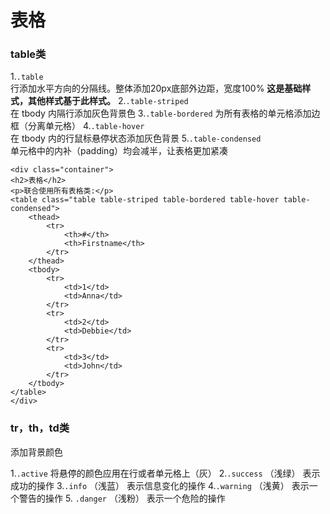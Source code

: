 表格
===================

###  table类
1.`.table`	
行添加水平方向的分隔线。整体添加20px底部外边距，宽度100%
**这是基础样式，其他样式基于此样式。**
2.`.table-striped`	
在 tbody 内隔行添加灰色背景色
3.`.table-bordered`	
为所有表格的单元格添加边框（分离单元格）
4.`.table-hover`	
在 tbody 内的行鼠标悬停状态添加灰色背景	
5.`.table-condensed`	
单元格中的内补（padding）均会减半，让表格更加紧凑

    <div class="container">
	<h2>表格</h2>
	<p>联合使用所有表格类:</p>                                          
	<table class="table table-striped table-bordered table-hover table-condensed">
		<thead>
			<tr>
				<th>#</th>
				<th>Firstname</th>
			</tr>
		</thead>
		<tbody>
			<tr>
				<td>1</td>
				<td>Anna</td>
			</tr>
			<tr>
				<td>2</td>
				<td>Debbie</td>
			</tr>
			<tr>
				<td>3</td>
				<td>John</td>
			</tr>
		</tbody>
	</table>
    </div>

###  tr，th，td类
添加背景颜色

1.`.active`	
将悬停的颜色应用在行或者单元格上（灰）
2.`.success`	（浅绿）
表示成功的操作
3.`.info`	（浅蓝）
表示信息变化的操作
4.`.warning`	（浅黄）
表示一个警告的操作
5. `.danger` （浅粉）
表示一个危险的操作













